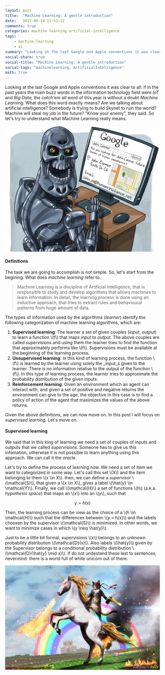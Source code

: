 ```yaml
---
layout: post
title:  "Machine Learning: A gentle introduction"
date:   2017-06-10 11:53:12
comments: true
categories: machine-learning artificial-intelligence
tags:
    - machine-learning
    - ai
summary: "Looking at the last Google and Apple conventions it was clear to all: if in the past years the main buzz words in the information technology field were IoT and Big Data, the catch'em all word of this year is without a doubt Machine Learning. What does this word exactly means? Are we talking about artificial intelligence? Somebody is trying to build Skynet to ruin the world? Machine will steal my job in the future? Know your enemy, they said. So let's try to understand what Machine Learning really means."
social-share: true
social-title: "Machine Learning: A gentle introduction"
social-tags: "machinelearning, ArtificialIntelligence"
math: true
---
```


Looking at the last Google and Apple conventions it was clear to all: if in the past years the main buzz words in the information technology field were _IoT_ and _Big Data_, the _catch'em all_ word  of this year is without a doubt _Machine Learning_. What does this word exactly means? Are we talking about artificial intelligence? Somebody is trying to build Skynet to ruin the world? Machine will steal my job in the future? "Know your enemy", they said. So let's try to understand what Machine Learning really means.

![I am your friendly metal neighbour!!!](/assets/2017-06-10/skynet.jpg)

#### Definitions
The task we are going to accomplish is not simple. So, let's start from the begining: What does _machine learning_ refer to.

> Machine Learning is a discipline of Artificial Intelligence, that is responsible to study and develop algorithms that allows machines to learn information. In detail, the learning process is done using an inductive approach, that tries to extract rules and behavioural patterns from huge amount of data.

The types of information used by the algorithms (_learner_) identify the following categorization of machine learning algorithms, which are:

 1. **Supervised learning**: The learner a set of given couples (_input_, _output_) to learn a function \\(f\\) that maps _input_ to _output_. The above couples are called _supervisions_ and using them the learner tries to find the function that approximately performs like \\(f\\). Supervisions must be available at the beginning of the learning process.
 2. **Unsupervised learning**: In this kind of learning process, the function \\(f\\) is learned by the learner using solely the _input_s given to the learner. There is no information relative to the output of the function \\(f\\). In this type of learning process, the learner tries to approximate the probability distribution of the given inputs. 
 3. **Reinforcement learning**: Given an environment which an agent can interact with, and given a set of positive and negative returns the environment can give to the age, the objective in this case is to find a policy of action of the agent that maximizes the values of the above returns.

Given the above definitions, we can now move on. In this post I will focus on _supervised learning_. Let's move on.

#### Supervised learning
We said that in this king of learning we need a set of couples of inputs and outputs that we called _supervisions_. Someone has to give us this infomation, otherwise it is not possible to learn anything using this approach. We can call it the _oracle_.

Let's try to define the process of learning now. We need a set of item we want to categorized in some way. Let's call this set \\(X\\) and the item belonging to them \\(x \in X\\). then, we can define a _supervisor_ \\(\mathcal{S}\\), that given a \\(x \in X\\), gives a label \\(\hat{y} \in \mathcal{Y}\\). Finally, we call \\(\mathcal{H}\\) a set of functions \\(h\\) (a.k.a. _hypothesis space_) that maps an \\(x\\) into an \\(y\\), such that

$$
  y = h(x)
$$

Then, the learning process can be view as the choice of a \\(h \in \mathcal{H}\\) such that the differences between \\(y = h(x)\\) and the labels choosen by the supervisor \\(\mathcal{S}\\) is minimized. In other words, we want to minimize cases in which \\(y \neq \hat{y}\\).

Just to be a little bit formal, supervisions \\(x\\) belongs to an unknown probability distribution \\(\mathcal{D}(x)\\). Also labels \\(\hat{y}\\) given by the Supervisor belongs to a conditional probability distribution \\(\mathcal{D}(\hat{y} \mid x)\\). If do not undestand these last to sentences, nevermind: there is a world full of white unicorn out of there.

![Nevermind: follow the cat on the white unicorn!!!](/assets/2017-06-10/welcome_to_the_internet__please_follow_me.jpg)